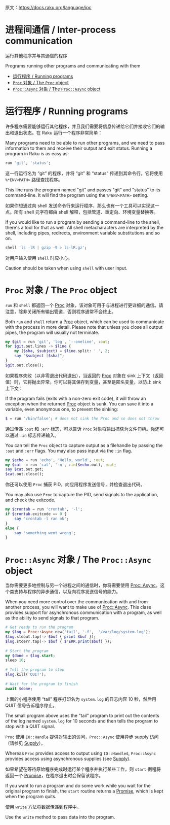 原文：https://docs.raku.org/language/ipc

# 进程间通信 / Inter-process communication

运行其他程序并与其通信的程序

Programs running other programs and communicating with them

<!-- MarkdownTOC -->

- [运行程序 / Running programs](#%E8%BF%90%E8%A1%8C%E7%A8%8B%E5%BA%8F--running-programs)
- [`Proc` 对象 / The `Proc` object](#proc-%E5%AF%B9%E8%B1%A1--the-proc-object)
- [`Proc::Async` 对象 / The `Proc::Async` object](#procasync-%E5%AF%B9%E8%B1%A1--the-procasync-object)

<!-- /MarkdownTOC -->

<a id="%E8%BF%90%E8%A1%8C%E7%A8%8B%E5%BA%8F--running-programs"></a>
# 运行程序 / Running programs

许多程序需要能够运行其他程序，并且我们需要将信息传递给它们并接收它们的输出和退出状态。在 Raku 运行一个程序非常简单：

Many programs need to be able to run other programs, and we need to pass information to them and receive their output and exit status. Running a program in Raku is as easy as:

```Raku
run 'git', 'status';
```

这一行运行名为 “git” 的程序，并将 “git” 和 “status” 传递到其命令行。它将使用 `%*ENV<PATH>` 路径查找程序。

This line runs the program named "git" and passes "git" and "status" to its command-line. It will find the program using the `%*ENV<PATH>` setting.

如果你想通过向 shell 发送命令行来运行程序，那么也有一个工具可以实现这一点。所有 shell 元字符都由 shell 解释，包括管道、重定向、环境变量替换等。

If you would like to run a program by sending a command-line to the shell, there's a tool for that as well. All shell metacharacters are interpreted by the shell, including pipes, redirects, environment variable substitutions and so on.

```Raku
shell 'ls -lR | gzip -9 > ls-lR.gz';
```

对用户输入使用 `shell` 时应小心。

Caution should be taken when using `shell` with user input.

<a id="proc-%E5%AF%B9%E8%B1%A1--the-proc-object"></a>
# `Proc` 对象 / The `Proc` object

`run` 和 `shell` 都返回一个 [Proc](https://docs.raku.org/type/Proc) 对象，该对象可用于与进程进行更详细的通信。请注意，除非关闭所有输出管道，否则程序通常不会终止。

Both `run` and `shell` return a [Proc](https://docs.raku.org/type/Proc) object, which can be used to communicate with the process in more detail. Please note that unless you close all output pipes, the program will usually not terminate.

```Raku
my $git = run 'git', 'log', '--oneline', :out;
for $git.out.lines -> $line {
    my ($sha, $subject) = $line.split: ' ', 2;
    say "$subject [$sha]";
}
$git.out.close();
```

如果程序失败（以非零退出代码退出），当返回的 [Proc](https://docs.raku.org/type/Proc) 对象在 sink 上下文（返回值）时，它将抛出异常。你可以将其保存到变量，甚至是匿名变量，以防止 sink 上下文：

If the program fails (exits with a non-zero exit code), it will throw an exception when the returned [Proc](https://docs.raku.org/type/Proc) object is sunk. You can save it into a variable, even anonymous one, to prevent the sinking:

```Raku
$ = run '/bin/false'; # does not sink the Proc and so does not throw
```

通过传递 `:out` 和 `:err` 标志，可以告诉 `Proc` 对象将输出捕获为文件句柄。你还可以通过 `:in` 标志传递输入。

You can tell the `Proc` object to capture output as a filehandle by passing the `:out` and `:err` flags. You may also pass input via the `:in` flag.

```Raku
my $echo = run 'echo', 'Hello, world', :out;
my $cat  = run 'cat', '-n', :in($echo.out), :out;
say $cat.out.get;
$cat.out.close();
```

你还可以使用 `Proc` 捕获 PID，向应用程序发送信号，并检查退出代码。

You may also use `Proc` to capture the PID, send signals to the application, and check the exitcode.

```Raku
my $crontab = run 'crontab', '-l';
if $crontab.exitcode == 0 {
    say 'crontab -l ran ok';
}
else {
    say 'something went wrong';
}
```

<a id="procasync-%E5%AF%B9%E8%B1%A1--the-procasync-object"></a>
# `Proc::Async` 对象 / The `Proc::Async` object

当你需要更多地控制与另一个进程之间的通信时，你将需要使用 [Proc::Async](https://docs.raku.org/type/Proc::Async)。这个类支持与程序的异步通信，以及向程序发送信号的能力。

When you need more control over the communication with and from another process, you will want to make use of [Proc::Async](https://docs.raku.org/type/Proc::Async). This class provides support for asynchronous communication with a program, as well as the ability to send signals to that program.

```Raku
# Get ready to run the program 
my $log = Proc::Async.new('tail', '-f',  '/var/log/system.log');
$log.stdout.tap(-> $buf { print $buf });
$log.stderr.tap(-> $buf { $*ERR.print($buf) });
 
# Start the program 
my $done = $log.start;
sleep 10;
 
# Tell the program to stop 
$log.kill('QUIT');
 
# Wait for the program to finish 
await $done;
```

上面的小程序使用 “tail” 程序打印名为 `system.log` 的日志内容 10 秒，然后用 QUIT 信号告诉程序停止。

The small program above uses the "tail" program to print out the contents of the log named `system.log` for 10 seconds and then tells the program to stop with a QUIT signal.

`Proc` 使用 `IO::Handle` 提供对输出的访问，`Proc::Async` 使用异步 supply 访问（请参见 [Supply](https://docs.raku.org/type/Supply)）。

Whereas `Proc` provides access to output using `IO::Handle`s, `Proc::Async` provides access using asynchronous supplies (see [Supply](https://docs.raku.org/type/Supply)).

如果希望在等待原始程序完成时运行某个程序并执行某些工作，则 `start` 例程将返回一个 [Promise](https://docs.raku.org/type/Promise)，在程序退出时会保留该程序。

If you want to run a program and do some work while you wait for the original program to finish, the `start` routine returns a [Promise](https://docs.raku.org/type/Promise), which is kept when the program quits.

使用 `write` 方法将数据传递到程序中。

Use the `write` method to pass data into the program.
